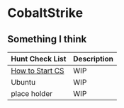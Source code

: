 # CobaltStrike



## **Something I think** 

| Hunt Check List     | Description |
|---------------------|-------------|
| [How to Start CS]() | WIP         |
| Ubuntu              | WIP         |
| place holder        | WIP         |
